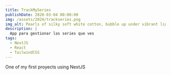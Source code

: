 ```yaml
---
title: TrackMySeries
publishDate: 2020-03-04 00:00:00
img: /assets/2024/trackseries.png
img_alt: Pearls of silky soft white cotton, bubble up under vibrant lighting
description: |
  App para gestionar las series que ves
tags:
  - NextJS
  - React
  - TailwindCSS
---
```

One of my first proyects using NextJS